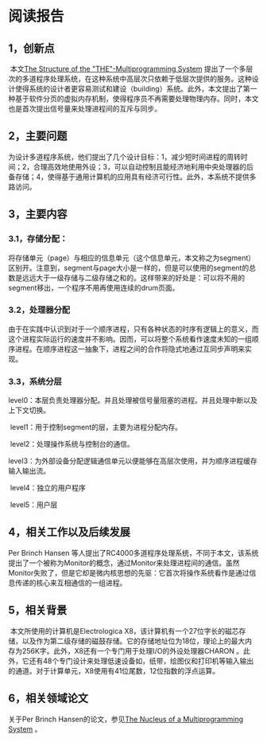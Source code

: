 # 		阅读报告

## 1，创新点

​	本文[The Structure of the "THE"-Multiprogramming System](http://uosis.mif.vu.lt/~liutauras/books/Dijkstra%20-%20The%20structure%20of%20the%20THE%20multiprogramming%20system.pdf) 提出了一个多层次的多道程序处理系统，在这种系统中高层次只依赖于低层次提供的服务。这种设计使得系统的设计者更容易测试和建设（building）系统。此外，本文提出了第一种基于软件分页的虚拟内存机制，使得程序员不再需要处理物理内存。同时，本文也是首次提出信号量来处理进程间的互斥与同步。

## 2，主要问题

​	为设计多道程序系统，他们提出了几个设计目标：1，减少短时间进程的周转时间；2，合理高效地使用外设；3，可以自动控制且能经济地利用中央处理器的后备存储；4，使得基于通用计算机的应用具有经济可行性。此外，本系统不提供多路访问。

## 3，主要内容	

### 	3.1，存储分配：

​		将存储单元（page）与相应的信息单元（这个信息单元，本文称之为segment）区别开。注意到，segment与page大小是一样的，但是可以使用的segment的总数是远远大于一级存储与二级存储之和的。这样带来的好处是：可以将不用的segment移出，一个程序不用再使用连续的drum页面。

### 	3.2，处理器分配

​		由于在实践中认识到对于一个顺序进程，只有各种状态的时序有逻辑上的意义，而这个进程实际运行的速度并不影响。因而，可以将整个系统看作速度未知的一组顺序进程。在顺序进程这一抽象下，进程之间的合作将隐式地通过互同步声明来实现。

### 	3.3，系统分层

​		level0：本层负责处理器分配。并且处理被信号量阻塞的进程。并且处理中断以及上下文切换。

​		level1：用于控制segment的层，主要为进程分配内存。

​		level2：处理操作系统与控制台的通信。

​		level3：为外部设备分配逻辑通信单元以便能够在高层次使用，并为顺序进程缓存输入输出流。

​		level4：独立的用户程序

​		level5：用户层

## 4，相关工作以及后续发展

Per Brinch Hansen 等人提出了RC4000多道程序处理系统，不同于本文，该系统提出了一个被称为Monitor的概念，通过Monitor来处理进程间的通信。虽然Monitor失败了，但是它却是微内核思想的先驱：它首次将操作系统看作是通过信息传递的核心来互相通信的一组进程。

## 5，相关背景

​	本文所使用的计算机是Electrologica X8，该计算机有一个27位字长的磁芯存储，以及作为第二级存储的磁鼓存储。它的存储地址位为18位，理论上的最大内存为256K字。此外，X8还有一个专门用于处理I/O的外设处理器CHARON 。此外，它还有48个专门设计来处理低速设备如，纸带，绘图仪和打印机等输入输出的通道。对于计算单元，X8使用有41位尾数，12位指数的浮点运算。

## 6，相关领域论文

关于Per Brinch Hansen的论文，参见[The Nucleus of a Multiprogramming System](http://delivery.acm.org/10.1145/370000/362278/p238-hansen.pdf?ip=166.111.70.50&id=362278&acc=ACTIVE%20SERVICE&key=BF85BBA5741FDC6E%2E587F3204F5B62A59%2E4D4702B0C3E38B35%2E4D4702B0C3E38B35&CFID=908165266&CFTOKEN=10402569&__acm__=1488801370_aefca9da5ec73a640c1e82ff2b5e3299) 。
